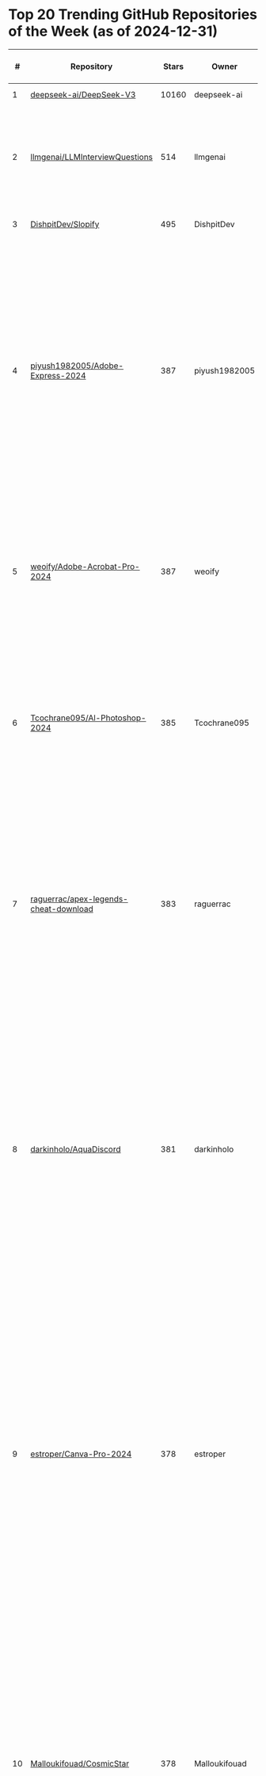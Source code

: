 # Top 20 Trending GitHub Repositories of the Week (as of 2024-12-31)

| # | Repository | Stars | Owner | Avatar | Description | Topics | URL | Created At | Updated At | Pushed At | Git URL | SSH URL | Clone URL | SVN URL | Homepage | Size | Language | Forks Count | Open Issues Count | Default Branch | License |
|---|------------|-------|-------|--------|-------------|--------|-----|------------|------------|-----------|---------|---------|-----------|---------|----------|------|----------|--------------|-------------------|----------------|---------|
| 1 | [deepseek-ai/DeepSeek-V3](https://github.com/deepseek-ai/DeepSeek-V3) | 10160 | deepseek-ai | ![deepseek-ai's avatar](https://avatars.githubusercontent.com/u/148330874?v=4) | No description | No topics | [https://github.com/deepseek-ai/DeepSeek-V3](https://github.com/deepseek-ai/DeepSeek-V3) | 2024-12-26T09:52:40Z | 2024-12-31T04:18:14Z | 2024-12-30T07:03:31Z | git://github.com/deepseek-ai/DeepSeek-V3.git | git@github.com:deepseek-ai/DeepSeek-V3.git | https://github.com/deepseek-ai/DeepSeek-V3.git | https://github.com/deepseek-ai/DeepSeek-V3 | No homepage | 1739 | Python | 683 | 25 | main | MIT License |
| 2 | [llmgenai/LLMInterviewQuestions](https://github.com/llmgenai/LLMInterviewQuestions) | 514 | llmgenai | ![llmgenai's avatar](https://avatars.githubusercontent.com/u/159616503?v=4) | This repository contains LLM (Large language model) interview question asked in top companies like Google, Nvidia , Meta , Microsoft & fortune 500 companies. | No topics | [https://github.com/llmgenai/LLMInterviewQuestions](https://github.com/llmgenai/LLMInterviewQuestions) | 2024-12-26T07:09:53Z | 2024-12-31T04:04:20Z | 2024-12-26T17:06:42Z | git://github.com/llmgenai/LLMInterviewQuestions.git | git@github.com:llmgenai/LLMInterviewQuestions.git | https://github.com/llmgenai/LLMInterviewQuestions.git | https://github.com/llmgenai/LLMInterviewQuestions | No homepage | 139 | No language specified | 106 | 0 | main | No license |
| 3 | [DishpitDev/Slopify](https://github.com/DishpitDev/Slopify) | 495 | DishpitDev | ![DishpitDev's avatar](https://avatars.githubusercontent.com/u/178606204?v=4) | The ideomotor effect of software | hacktoberfest, open-source, slop | [https://github.com/DishpitDev/Slopify](https://github.com/DishpitDev/Slopify) | 2024-12-29T00:42:04Z | 2024-12-31T04:03:34Z | 2024-12-31T01:35:19Z | git://github.com/DishpitDev/Slopify.git | git@github.com:DishpitDev/Slopify.git | https://github.com/DishpitDev/Slopify.git | https://github.com/DishpitDev/Slopify | https://slopify.dev | 115161 | HTML | 141 | 41 | main | Other |
| 4 | [piyush1982005/Adobe-Express-2024](https://github.com/piyush1982005/Adobe-Express-2024) | 387 | piyush1982005 | ![piyush1982005's avatar](https://avatars.githubusercontent.com/u/142562870?v=4) | Tags: Adobe Express 2024 free. Download Adobe Express for free. download free Adobe Express 2024 | adobe-express-download, adobe-express-free-24, adobe-express-free-download, adobe-express-full-version, express, express-free-2024, express-free-download, free-adobe-express-github, free-download-adobe-express-github | [https://github.com/piyush1982005/Adobe-Express-2024](https://github.com/piyush1982005/Adobe-Express-2024) | 2024-12-31T02:29:23Z | 2024-12-31T04:19:32Z | 2024-12-31T02:29:29Z | git://github.com/piyush1982005/Adobe-Express-2024.git | git@github.com:piyush1982005/Adobe-Express-2024.git | https://github.com/piyush1982005/Adobe-Express-2024.git | https://github.com/piyush1982005/Adobe-Express-2024 | https://github.com | 356 | No language specified | 0 | 0 | branch | No license |
| 5 | [weoify/Adobe-Acrobat-Pro-2024](https://github.com/weoify/Adobe-Acrobat-Pro-2024) | 387 | weoify | ![weoify's avatar](https://avatars.githubusercontent.com/u/182036186?v=4) | Tags: Adobe Acrobat Pro 2024 free. Download Adobe Acrobat Pro 2024 for free. Download free Adobe Acrobat Pro 2024 | adobe-acrobat, adobe-acrobat-free-24, adobe-acrobat-pro-free-24, free-adobe-acrobat-pro-github, free-download-adobe-acrobat-github | [https://github.com/weoify/Adobe-Acrobat-Pro-2024](https://github.com/weoify/Adobe-Acrobat-Pro-2024) | 2024-12-31T02:29:13Z | 2024-12-31T04:19:15Z | 2024-12-31T02:29:21Z | git://github.com/weoify/Adobe-Acrobat-Pro-2024.git | git@github.com:weoify/Adobe-Acrobat-Pro-2024.git | https://github.com/weoify/Adobe-Acrobat-Pro-2024.git | https://github.com/weoify/Adobe-Acrobat-Pro-2024 | https://github.com | 356 | No language specified | 0 | 0 | branch | No license |
| 6 | [Tcochrane095/Al-Photoshop-2024](https://github.com/Tcochrane095/Al-Photoshop-2024) | 385 | Tcochrane095 | ![Tcochrane095's avatar](https://avatars.githubusercontent.com/u/184860926?v=4) | Tags: Adobe-Photoshop-Ai-generative-2024-for-free. Adobe Photoshop 2024 free. Download Adobe Photoshop 2024 for free. Download free Adobe Photoshop 2024 | adobe, adobe-photoshop, photoshop, photoshop-free-pre-activated, photoshop-generative-fill, photoshop-install, photoshop-win, photoshop-windows | [https://github.com/Tcochrane095/Al-Photoshop-2024](https://github.com/Tcochrane095/Al-Photoshop-2024) | 2024-12-31T02:29:31Z | 2024-12-31T04:19:44Z | 2024-12-31T02:29:39Z | git://github.com/Tcochrane095/Al-Photoshop-2024.git | git@github.com:Tcochrane095/Al-Photoshop-2024.git | https://github.com/Tcochrane095/Al-Photoshop-2024.git | https://github.com/Tcochrane095/Al-Photoshop-2024 | https://github.com | 356 | No language specified | 0 | 0 | branch | No license |
| 7 | [raguerrac/apex-legends-cheat-download](https://github.com/raguerrac/apex-legends-cheat-download) | 383 | raguerrac | ![raguerrac's avatar](https://avatars.githubusercontent.com/u/144092102?v=4) | Apex Legends AI Hack Cheat Triggerbot Noclip silent aimbot esp wallhack wh exploit godmode fly FlickBot Legit SemiRage softaim 2024 inventory skin changer swapper hwid spoofer changer free macros norecoil speedhack undetected injector radar FPS Booster Unlocker optimization bypass anticheat | apex, cheat, cheat-apex-download, computer, hack-apex-download, hack-apex-legend, hack-apex-legend-download, vision | [https://github.com/raguerrac/apex-legends-cheat-download](https://github.com/raguerrac/apex-legends-cheat-download) | 2024-12-31T02:29:46Z | 2024-12-31T04:19:56Z | 2024-12-31T02:29:56Z | git://github.com/raguerrac/apex-legends-cheat-download.git | git@github.com:raguerrac/apex-legends-cheat-download.git | https://github.com/raguerrac/apex-legends-cheat-download.git | https://github.com/raguerrac/apex-legends-cheat-download | https://github.com | 357 | No language specified | 0 | 0 | branch | No license |
| 8 | [darkinholo/AquaDiscord](https://github.com/darkinholo/AquaDiscord) | 381 | darkinholo | ![darkinholo's avatar](https://avatars.githubusercontent.com/u/89316341?v=4) | An auto discord account and token creator. The generator creates unlocked Discord tokens, and has an optional option to email verify them using a private GMail API. All of the tokens are unlocked and can be used for Mass DMing and other purposes. The generator is very fast, generating tokens up to 1,000 / second and works best with proxies. | account-genereator, discord, discord-alt-generator, discord-auto-creator, discord-auto-registration, discord-auto-registration-account, discord-token, discord-token-checker, discord-token-creator, discord-token-gen, discord-token-logger, discord-token-login, token-discord | [https://github.com/darkinholo/AquaDiscord](https://github.com/darkinholo/AquaDiscord) | 2024-12-31T02:29:57Z | 2024-12-31T04:19:51Z | 2024-12-31T02:30:03Z | git://github.com/darkinholo/AquaDiscord.git | git@github.com:darkinholo/AquaDiscord.git | https://github.com/darkinholo/AquaDiscord.git | https://github.com/darkinholo/AquaDiscord | https://github.com | 356 | No language specified | 0 | 0 | branch | No license |
| 9 | [estroper/Canva-Pro-2024](https://github.com/estroper/Canva-Pro-2024) | 378 | estroper | ![estroper's avatar](https://avatars.githubusercontent.com/u/130307136?v=4) | Tags: Canva Pro 2024 free. Download Canva Pro 2024 for free. Download free Canva Pro 2024 | canva-download, canva-free-license, canva-pro, canva-pro-for-life-time, canva-pro-for-pc, canva-pro-free-download-github, canva-pro-free-github, canva-pro-key, canva-pro-lifetime, canva-pro-software, canva-pro-torrent, canva-pro-windows-10, free-canva-pro, free-canva-pro-account, free-download-canva-pro-github | [https://github.com/estroper/Canva-Pro-2024](https://github.com/estroper/Canva-Pro-2024) | 2024-12-31T02:30:42Z | 2024-12-31T04:13:00Z | 2024-12-31T02:30:51Z | git://github.com/estroper/Canva-Pro-2024.git | git@github.com:estroper/Canva-Pro-2024.git | https://github.com/estroper/Canva-Pro-2024.git | https://github.com/estroper/Canva-Pro-2024 | https://github.com | 356 | No language specified | 0 | 0 | branch | No license |
| 10 | [Malloukifouad/CosmicStar](https://github.com/Malloukifouad/CosmicStar) | 378 | Malloukifouad | ![Malloukifouad's avatar](https://avatars.githubusercontent.com/u/135019026?v=4) | Solana Airdr0p Bot. This bot can autoget airdrop token, supports network Solana. is an efficient and secure solution for automated trading, coins on the Solana blockchain. Utilizing premium APIs and Chromedriver, this bot automates trading operations web interfaces of popular exchanges. | airdrop-claim-bot, crypto-airdrop-soft, solana, solana-airdrop-searcher, solana-airdrops, solana-airdrops-bot, solana-airdrops-minter, solana-autobuy, solana-nft, solana-nft-bot, solana-nft-generator, solana-nft-market-tools, solana-nft-mint, solana-token-creator, solana-tool-free, solana-volume-bot | [https://github.com/Malloukifouad/CosmicStar](https://github.com/Malloukifouad/CosmicStar) | 2024-12-31T02:30:53Z | 2024-12-31T04:13:23Z | 2024-12-31T02:31:02Z | git://github.com/Malloukifouad/CosmicStar.git | git@github.com:Malloukifouad/CosmicStar.git | https://github.com/Malloukifouad/CosmicStar.git | https://github.com/Malloukifouad/CosmicStar | https://github.com | 356 | No language specified | 0 | 0 | branch | No license |
| 11 | [cayvvs/counter-str1ke-2-h4ck](https://github.com/cayvvs/counter-str1ke-2-h4ck) | 377 | cayvvs | ![cayvvs's avatar](https://avatars.githubusercontent.com/u/191970105?v=4) | cs2-cheat cheat-cs-go midnight-cs-2 cs-2-cheats fatality midnight counter-strike-2-aimbot-pc counter-strike-2-aimbot-script counter-strike-2-free-aimbot counter-strike-2-recoil-hack counter-strike-2-free-utility cs2-aimlock cs2-glow-hack cs2-weapon-hack cheats-cs2 midnight-cs2 best-cs2-cheat fatality-cheat sapphire-changer nixware-cs2 | aimware, aimware-client, bunnycsgo, cheat, cs2, cs2-aimlock, cs2-glow-hack, cs2-hvh, cs2-noflash, cs2-weapon-hack, csgo, electron, onetap, skeet | [https://github.com/cayvvs/counter-str1ke-2-h4ck](https://github.com/cayvvs/counter-str1ke-2-h4ck) | 2024-12-31T02:31:04Z | 2024-12-31T04:13:41Z | 2024-12-31T02:31:12Z | git://github.com/cayvvs/counter-str1ke-2-h4ck.git | git@github.com:cayvvs/counter-str1ke-2-h4ck.git | https://github.com/cayvvs/counter-str1ke-2-h4ck.git | https://github.com/cayvvs/counter-str1ke-2-h4ck | https://github.com | 356 | No language specified | 0 | 0 | branch | No license |
| 12 | [Zzzmile/CrystalTool](https://github.com/Zzzmile/CrystalTool) | 376 | Zzzmile | ![Zzzmile's avatar](https://avatars.githubusercontent.com/u/137851744?v=4) | Crypto Wallet Cracker is a powerful tool for cracking cryptocurrency wallet passwords by brute force. It is designed to systematically brute force all possible password combinations until the correct one is found, allowing unauthorized access to the wallet. | brute-force-wallet, crypto-brute-force, crypto-bruteforce, crypto-bruteforce-key, crypto-bruteforce-wallet, crypto-wallet, crypto-wallet-recovery-service, crypto-wallet-seed-generator, crypto-wallet-seed-phrase, crypto-wallet-tools, wallet-finder-crypto, wallet-recovery-seeds, wallet-recovery-tools | [https://github.com/Zzzmile/CrystalTool](https://github.com/Zzzmile/CrystalTool) | 2024-12-31T02:31:14Z | 2024-12-31T04:14:02Z | 2024-12-31T02:31:20Z | git://github.com/Zzzmile/CrystalTool.git | git@github.com:Zzzmile/CrystalTool.git | https://github.com/Zzzmile/CrystalTool.git | https://github.com/Zzzmile/CrystalTool | https://github.com | 357 | No language specified | 0 | 0 | branch | No license |
| 13 | [kondzik82/Discord-AllinOne-Tool](https://github.com/kondzik82/Discord-AllinOne-Tool) | 375 | kondzik82 | ![kondzik82's avatar](https://avatars.githubusercontent.com/u/98859445?v=4) | AIO Script Developed with Python3. It gathers a total of 23 Discord tools (including a, a Raid Tool, a Token Grabber, a Video Maker, etc). It has a pleasant and intuitive interface to facilitate the use of all with help and explanations for each of them. | boost-bot-discord, discord-boost-bot, discord-boost-tool, discord-checker, discord-joiner, discord-nuke, discord-nuke-bot, discord-nuker, discord-raid-tool, discord-raiding, discord-token, discord-token-joiner, discord-token-login, discord-token-raid | [https://github.com/kondzik82/Discord-AllinOne-Tool](https://github.com/kondzik82/Discord-AllinOne-Tool) | 2024-12-31T02:32:29Z | 2024-12-31T04:14:35Z | 2024-12-31T02:32:35Z | git://github.com/kondzik82/Discord-AllinOne-Tool.git | git@github.com:kondzik82/Discord-AllinOne-Tool.git | https://github.com/kondzik82/Discord-AllinOne-Tool.git | https://github.com/kondzik82/Discord-AllinOne-Tool | https://github.com | 356 | No language specified | 0 | 0 | branch | No license |
| 14 | [LeyVanthean/Dead1ock-h4ck](https://github.com/LeyVanthean/Dead1ock-h4ck) | 375 | LeyVanthean | ![LeyVanthean's avatar](https://avatars.githubusercontent.com/u/93956941?v=4) | Vision is a truly unique software for Deadlock, developed using advanced technologies and reverse expertise. We proudly present a reliable solution that will give you an edge over your competitors. | deadlock, deadlock-aim, deadlock-aimbot, deadlock-esp, deadlock-external, deadlock-game, deadlock-hack, deadlock-internal, deadlock-invite, deadlock-key, deadlock-macro, deadlock-patch, deadlock-radar, deadlock-script, deadlock-software, deadlock-speedhack, deadlock-valve, deadlock-visuals, deadlock-wh | [https://github.com/LeyVanthean/Dead1ock-h4ck](https://github.com/LeyVanthean/Dead1ock-h4ck) | 2024-12-31T02:32:19Z | 2024-12-31T04:14:17Z | 2024-12-31T02:32:27Z | git://github.com/LeyVanthean/Dead1ock-h4ck.git | git@github.com:LeyVanthean/Dead1ock-h4ck.git | https://github.com/LeyVanthean/Dead1ock-h4ck.git | https://github.com/LeyVanthean/Dead1ock-h4ck | https://github.com | 356 | No language specified | 0 | 0 | branch | No license |
| 15 | [Durgesh159/ESET-KeyGen-2024](https://github.com/Durgesh159/ESET-KeyGen-2024) | 372 | Durgesh159 | ![Durgesh159's avatar](https://avatars.githubusercontent.com/u/113387705?v=4) | ESET-KeyGen - Trial-Key & Account generator for ESET Antivirus | eset-account-generator, eset-antivirus, eset-antivirus-download, eset-antivirus-free, eset-key-gen, eset-key-generator, eset-key-giver, free-eset-keys, free-eset-license, key-generator-eset | [https://github.com/Durgesh159/ESET-KeyGen-2024](https://github.com/Durgesh159/ESET-KeyGen-2024) | 2024-12-31T02:32:46Z | 2024-12-31T04:15:13Z | 2024-12-31T02:32:50Z | git://github.com/Durgesh159/ESET-KeyGen-2024.git | git@github.com:Durgesh159/ESET-KeyGen-2024.git | https://github.com/Durgesh159/ESET-KeyGen-2024.git | https://github.com/Durgesh159/ESET-KeyGen-2024 | https://github.com | 356 | No language specified | 0 | 0 | branch | No license |
| 16 | [flavius2131233/cheat-escape-from-tarkov](https://github.com/flavius2131233/cheat-escape-from-tarkov) | 372 | flavius2131233 | ![flavius2131233's avatar](https://avatars.githubusercontent.com/u/147270329?v=4) | EscapefromTarkov hacks hack cheat cheats aimbot ESP wallhack no-recoil no-spread triggerbot radar-hack silent-aim infinite-ammo speed-hack god-mode instant-respawn rapid-fire infinite-abilities cooldown-hack anti-flash anti-smoke player-ESP EFT | cheat-escape-from-tarkov, eft, eft-esp-hack, eft-hack-script, eft-hack-tool, eft-unlimited-ammo, escape-from-tarkov | [https://github.com/flavius2131233/cheat-escape-from-tarkov](https://github.com/flavius2131233/cheat-escape-from-tarkov) | 2024-12-31T02:32:37Z | 2024-12-31T04:14:52Z | 2024-12-31T02:32:44Z | git://github.com/flavius2131233/cheat-escape-from-tarkov.git | git@github.com:flavius2131233/cheat-escape-from-tarkov.git | https://github.com/flavius2131233/cheat-escape-from-tarkov.git | https://github.com/flavius2131233/cheat-escape-from-tarkov | https://github.com | 356 | No language specified | 0 | 0 | branch | No license |
| 17 | [haki915/Exitlag-Free-2024](https://github.com/haki915/Exitlag-Free-2024) | 371 | haki915 | ![haki915's avatar](https://avatars.githubusercontent.com/u/144427138?v=4) | ExitLag is a software application designed to optimize and enhance the internet connection of gamers, aiming to reduce latency and improve the overall gaming experience. It is particularly useful for those who play online games where stable connections and minimal lag are critical. | exit-lag, exit-lag-free, exit-lag-free-2024, exit-lag-hack, exitlag-free-download-github, exitlag-free-github, exitlag-hack, free-download-exitlag-github, free-exit-lag, free-exitlag-github | [https://github.com/haki915/Exitlag-Free-2024](https://github.com/haki915/Exitlag-Free-2024) | 2024-12-31T02:32:59Z | 2024-12-31T04:16:03Z | 2024-12-31T02:33:06Z | git://github.com/haki915/Exitlag-Free-2024.git | git@github.com:haki915/Exitlag-Free-2024.git | https://github.com/haki915/Exitlag-Free-2024.git | https://github.com/haki915/Exitlag-Free-2024 | https://github.com | 356 | No language specified | 0 | 0 | branch | No license |
| 18 | [Kazu1471/Eth-Miner](https://github.com/Kazu1471/Eth-Miner) | 371 | Kazu1471 | ![Kazu1471's avatar](https://avatars.githubusercontent.com/u/165151764?v=4) | Ethereum miner with OpenCL, CUDA and stratum support. | crypto-miner-app, crypto-miner-free, crypto-miner-installer, crypto-miner-windows, crypto-mining, crypto-mining-free, ethereum-miner-download, ethereum-miner-setup, ethereum-miner-tool, ethereum-mining, ethereum-mining-pool, ethereum-mininger-bot, miner-crypto | [https://github.com/Kazu1471/Eth-Miner](https://github.com/Kazu1471/Eth-Miner) | 2024-12-31T02:32:52Z | 2024-12-31T04:15:32Z | 2024-12-31T02:32:58Z | git://github.com/Kazu1471/Eth-Miner.git | git@github.com:Kazu1471/Eth-Miner.git | https://github.com/Kazu1471/Eth-Miner.git | https://github.com/Kazu1471/Eth-Miner | https://github.com | 356 | No language specified | 0 | 0 | branch | No license |
| 19 | [3tia/f0rtnite-h4ck](https://github.com/3tia/f0rtnite-h4ck) | 370 | 3tia | ![3tia's avatar](https://avatars.githubusercontent.com/u/134106420?v=4) | fortnite AI Hack Cheat Triggerbot Noclip silent aimbot esp wallhack wh exploit godmode fly FlickBot Legit SemiRage softaim 2024 inventory skin changer swapper hwid spoofer changer free download macros norecoil speedhack undetected injector radar FPS Booster Unlocker optimization bypass anticheat | No topics | [https://github.com/3tia/f0rtnite-h4ck](https://github.com/3tia/f0rtnite-h4ck) | 2024-12-31T02:33:17Z | 2024-12-31T04:16:39Z | 2024-12-31T02:33:25Z | git://github.com/3tia/f0rtnite-h4ck.git | git@github.com:3tia/f0rtnite-h4ck.git | https://github.com/3tia/f0rtnite-h4ck.git | https://github.com/3tia/f0rtnite-h4ck | https://github.com | 356 | No language specified | 0 | 0 | branch | No license |
| 20 | [Nickbarbos/Fl-Studio-2024](https://github.com/Nickbarbos/Fl-Studio-2024) | 370 | Nickbarbos | ![Nickbarbos's avatar](https://avatars.githubusercontent.com/u/170468983?v=4) | Tags: Fl Studio 2024 free. Download Fl Studio for free. Download free Fl Studio 2024 | fl-free, fl-studio-free-download-github, fl-studio-free-github, fl-studio-license-download, fl-studio-license-download-github, fl-studio-license-free-github, fl-studio-unlock, fl-studo, fl-stuido-install, free-download-fl-studio-github, free-fl-studio-github | [https://github.com/Nickbarbos/Fl-Studio-2024](https://github.com/Nickbarbos/Fl-Studio-2024) | 2024-12-31T02:33:07Z | 2024-12-31T04:16:23Z | 2024-12-31T02:33:15Z | git://github.com/Nickbarbos/Fl-Studio-2024.git | git@github.com:Nickbarbos/Fl-Studio-2024.git | https://github.com/Nickbarbos/Fl-Studio-2024.git | https://github.com/Nickbarbos/Fl-Studio-2024 | https://github.com | 356 | No language specified | 0 | 0 | branch | No license |